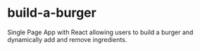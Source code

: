 # build-a-burger
Single Page App with React allowing users to build a burger and dynamically add and remove ingredients.
